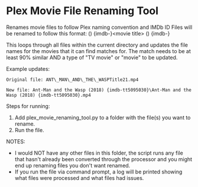 # Plex Movie File Renaming Tool
 Renames movie files to follow Plex naming convention and IMDb ID
 Files will be renamed to follow this format:
 <movie title> (<movie year>) {imdb-<IMDB ID>}\<movie title> (<movie year>) {imdb-<IMDB ID>}
 
 
 
 This loops through all files within the current directory and updates the file names for the movies that it can find matches for. The match needs to be at least 90% similar AND a type of "TV movie" or "movie" to be updated.
 
 
 
 Example updates:
 
 	Original file: ANT\_MAN\_AND\_THE\_WASPTitle21.mp4
 	
 	New file: Ant-Man and the Wasp (2018) {imdb-tt5095030}\Ant-Man and the Wasp (2018) {imdb-tt5095030}.mp4



 Steps for running:
 
 1. Add plex\_movie\_renaming\_tool.py to a folder with the file(s) you want to rename.
 2. Run the file. 
 
 
 
 NOTES:
 *  I would NOT have any other files in this folder, the script runs any file that hasn't already been converted through the processor and you might end up renaming files you don't want renamed.
 *  If you run the file via command prompt, a log will be printed showing what files were processed and what files had issues.